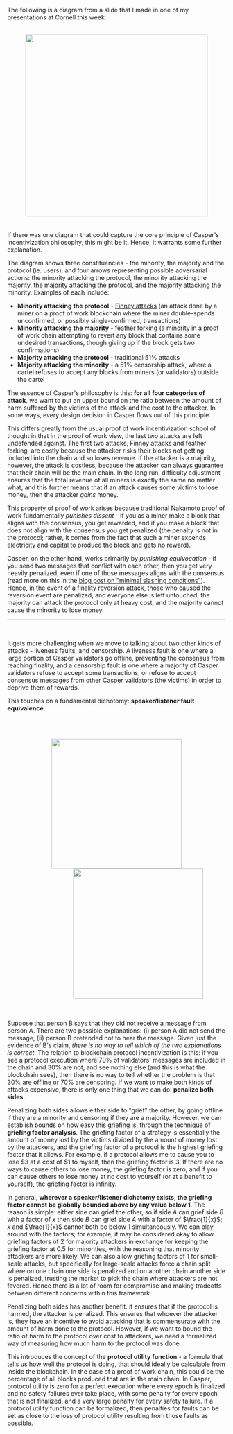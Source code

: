 [category]: <> (General,Blockchains)
[date]: <> (2017/07/16)
[title]: <> (The Triangle of Harm)
[pandoc]: <> (--mathjax)

The following is a diagram from a slide that I made in one of my presentations at Cornell this week:
<br><br>
<center>
<img src="../../../../images/triangle-of-harm-files/triangle_of_harm.png" style="width:420px"></img>
</center>
<br><br>
If there was one diagram that could capture the core principle of Casper's incentivization philosophy, this might be it. Hence, it warrants some further explanation.

The diagram shows three constituencies - the minority, the majority and the protocol (ie. users), and four arrows representing possible adversarial actions: the minority attacking the protocol, the minority attacking the majority, the majority attacking the protocol, and the majority attacking the minority. Examples of each include:

* **Minority attacking the protocol** - [Finney attacks](https://bitcoin.stackexchange.com/questions/4942/what-is-a-finney-attack) (an attack done by a miner on a proof of work blockchain where the miner double-spends unconfirmed, or possibly single-confirmed, transactions)
* **Minority attacking the majority** - [feather forking](https://bitcointalk.org/index.php?topic=312668.0) (a minority in a proof of work chain attempting to revert any block that contains some undesired transactions, though giving up if the block gets two confirmations)
* **Majority attacking the protocol** - traditional 51% attacks
* **Majority attacking the minority** - a 51% censorship attack, where a cartel refuses to accept any blocks from miners (or validators) outside the cartel

The essence of Casper's philosophy is this: **for all four categories of attack**, we want to put an upper bound on the ratio between the amount of harm suffered by the victims of the attack and the cost to the attacker. In some ways, every design decision in Casper flows out of this principle.

This differs greatly from the usual proof of work incentivization school of thought in that in the proof of work view, the last two attacks are left undefended against. The first two attacks, Finney attacks and feather forking, are costly because the attacker risks their blocks not getting included into the chain and so loses revenue. If the attacker is a majority, however, the attack is costless, because the attacker can always guarantee that their chain will be the main chain. In the long run, difficulty adjustment ensures that the total revenue of all miners is exactly the same no matter what, and this further means that if an attack causes some victims to lose money, then the attacker _gains_ money.

This property of proof of work arises because traditional Nakamoto proof of work fundamentally _punishes dissent_ - if you as a miner make a block that aligns with the consensus, you get rewarded, and if you make a block that does not align with the consensus you get penalized (the penalty is not in the protocol; rather, it comes from the fact that such a miner expends electricity and capital to produce the block and gets no reward).

Casper, on the other hand, works primarily by _punishing equivocation_ - if you send two messages that conflict with each other, then you get very heavily penalized, even if one of those messages aligns with the consensus (read more on this in the [blog post on "minimal slashing conditions"](https://medium.com/@VitalikButerin/minimal-slashing-conditions-20f0b500fc6c)). Hence, in the event of a finality reversion attack, those who caused the reversion event are penalized, and everyone else is left untouched; the majority can attack the protocol only at heavy cost, and the majority cannot cause the minority to lose money.
<br>
<hr />
<br>

It gets more challenging when we move to talking about two other kinds of attacks - liveness faults, and censorship. A liveness fault is one where a large portion of Casper validators go offline, preventing the consensus from reaching finality, and a censorship fault is one where a majority of Casper validators refuse to accept some transactions, or refuse to accept consensus messages from other Casper validators (the victims) in order to deprive them of rewards.

This touches on a fundamental dichotomy: **speaker/listener fault equivalence**.

<br><br>
<center>
<img src="../../../../images/triangle-of-harm-files/mouthshut.jpg" style="height:300px"></img>
<img src="../../../../images/triangle-of-harm-files/canthearyou.jpg" style="height:300px; margin-left:100px"></img>
</center>
<br><br>

Suppose that person B says that they did not receive a message from person A. There are two possible explanations: (i) person A did not send the message, (ii) person B pretended not to hear the message. Given just the evidence of B's claim, _there is no way to tell which of the two explanations is correct_. The relation to blockchain protocol incentivization is this: if you see a protocol execution where 70% of validators' messages are included in the chain and 30% are not, and see nothing else (and this is what the blockchain sees), then there is no way to tell whether the problem is that 30% are offline or 70% are censoring. If we want to make both kinds of attacks expensive, there is only one thing that we can do: **penalize both sides**.

Penalizing both sides allows either side to "grief" the other, by going offline if they are a minority and censoring if they are a majority. However, we can establish bounds on how easy this griefing is, through the technique of **griefing factor analysis**. The griefing factor of a strategy is essentially the amount of money lost by the victims divided by the amount of money lost by the attackers, and the griefing factor of a protocol is the highest griefing factor that it allows. For example, if a protocol allows me to cause you to lose $3 at a cost of $1 to myself, then the griefing factor is 3. If there are no ways to cause others to lose money, the griefing factor is zero, and if you can cause others to lose money at no cost to yourself (or at a benefit to yourself), the griefing factor is infinity.

In general, **wherever a speaker/listener dichotomy exists, the griefing factor cannot be globally bounded above by any value below 1**. The reason is simple: either side can grief the other, so if side $A$ can grief side $B$ with a factor of $x$ then side $B$ can grief side $A$ with a factor of $\frac{1}{x}$; $x$ and $\frac{1}{x}$ cannot both be below 1 simultaneously. We can play around with the factors; for example, it may be considered okay to allow griefing factors of 2 for majority attackers in exchange for keeping the griefing factor at 0.5 for minorities, with the reasoning that minority attackers are more likely. We can also allow griefing factors of 1 for small-scale attacks, but specifically for large-scale attacks force a chain split where on one chain one side is penalized and on another chain another side is penalized, trusting the market to pick the chain where attackers are not favored. Hence there is a lot of room for compromise and making tradeoffs between different concerns within this framework.

Penalizing both sides has another benefit: it ensures that if the protocol is harmed, the attacker is penalized. This ensures that whoever the attacker is, they have an incentive to avoid attacking that is commensurate with the amount of harm done to the protocol. However, if we want to bound the ratio of harm to the protocol over cost to attackers, we need a formalized way of measuring how much harm to the protocol was done.

This introduces the concept of the **protocol utility function** - a formula that tells us how well the protocol is doing, that should ideally be calculable from inside the blockchain. In the case of a proof of work chain, this could be the percentage of all blocks produced that are in the main chain. In Casper, protocol utility is zero for a perfect execution where every epoch is finalized and no safety failures ever take place, with some penalty for every epoch that is not finalized, and a very large penalty for every safety failure. If a protocol utility function can be formalized, then penalties for faults can be set as close to the loss of protocol utility resulting from those faults as possible.
